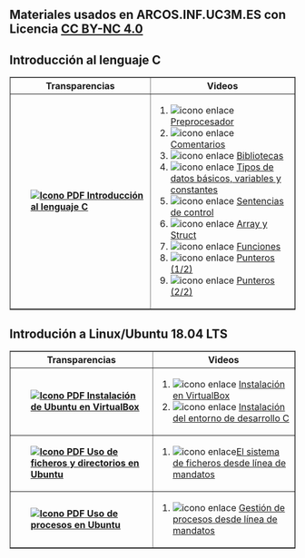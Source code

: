 ## Materiales usados en ARCOS.INF.UC3M.ES con Licencia [CC BY-NC 4.0](http://creativecommons.org/licenses/by-nc/4.0/) 


## Introducción al lenguaje C

<html>
<div class="table-responsive">
    <table class="table table-bordered table-sm table-hover" border="1">
            <tr>
                <th class="col-6" style="width:50vh;">Transparencias</th>
                <th class="col-6" style="width:50vh;">Videos</th>
            </tr>
            <tr>
                <td class="align-middle">
                    <ol>
                    <b><a href="https://acaldero.github.io/uc3m_c/slides/clase_w1-introduccionc.pdf"><img src="https://aulaglobal.uc3m.es/theme/image.php/boost/core/1614226998/f/pdf-24" class="iconlarge activityicon" alt="Icono PDF" role="presentation">&nbsp;<u>Introducción al lenguaje C</u></a></b>
                    </ol>
                </td>
                <td class="align-middle">
                    <ol>
                        <li><img src="https://aulaglobal.uc3m.es/theme/image.php/boost/url/1615523185/icon" class="iconlarge activityicon" alt="icono enlace" role="presentation">
                            <a href="http://www.youtube.com/watch?embed=no&amp;v=EFEj13YU7I0&amp;feature=related" target="_blank">Preprocesador</a></li>
                        <li><img src="https://aulaglobal.uc3m.es/theme/image.php/boost/url/1615523185/icon" class="iconlarge activityicon" alt="icono enlace" role="presentation">
                            <a href="http://www.youtube.com/watch?embed=no&amp;v=-P2C4g6xZeE&amp;feature=related" target="_blank">Comentarios</a></li>
                        <li><img src="https://aulaglobal.uc3m.es/theme/image.php/boost/url/1615523185/icon" class="iconlarge activityicon" alt="icono enlace" role="presentation">
                            <a href="http://www.youtube.com/watch?embed=no&amp;v=B_7jBxe_VOQ&amp;feature=related" target="_blank">Bibliotecas</a></li>
                        <li><img src="https://aulaglobal.uc3m.es/theme/image.php/boost/url/1615523185/icon" class="iconlarge activityicon" alt="icono enlace" role="presentation">
                            <a href="http://www.youtube.com/watch?embed=no&amp;v=1Hz19T5lRP8&amp;feature=related" target="_blank">Tipos de datos básicos, variables y constantes</a></li>
                        <li><img src="https://aulaglobal.uc3m.es/theme/image.php/boost/url/1615523185/icon" class="iconlarge activityicon" alt="icono enlace" role="presentation">
                            <a href="http://www.youtube.com/watch?embed=no&amp;v=ux_J98WmjPA&amp;feature=related" target="_blank">Sentencias de control</a></li>
                        <li><img src="https://aulaglobal.uc3m.es/theme/image.php/boost/url/1615523185/icon" class="iconlarge activityicon" alt="icono enlace" role="presentation">
                            <a href="http://www.youtube.com/watch?embed=no&amp;v=o5Jl_Dzga88&amp;feature=related" target="_blank">Array y Struct</a></li>
                        <li><img src="https://aulaglobal.uc3m.es/theme/image.php/boost/url/1615523185/icon" class="iconlarge activityicon" alt="icono enlace" role="presentation">
                            <a href="http://www.youtube.com/watch?embed=no&amp;v=mS0gnJ-su_Y&amp;feature=related" target="_blank">Funciones</a></li>
                        <li><img src="https://aulaglobal.uc3m.es/theme/image.php/boost/url/1615523185/icon" class="iconlarge activityicon" alt="icono enlace" role="presentation">
                            <a href="http://www.youtube.com/watch?embed=no&amp;v=iQF-2vUNEJk&amp;feature=related" target="_blank">Punteros (1/2)</a></li>
                        <li><img src="https://aulaglobal.uc3m.es/theme/image.php/boost/url/1615523185/icon" class="iconlarge activityicon" alt="icono enlace" role="presentation">
                            <a href="http://www.youtube.com/watch?embed=no&amp;v=m6sdKI3zhKg&amp;feature=related" target="_blank">Punteros (2/2)</a></li>
                    </ol>
                </td>
            </tr>
    </table>
</div>
</html>


## Introdución a Linux/Ubuntu 18.04 LTS

<html>
<div class="table-responsive">
    <table class="table table-bordered table-sm table-hover" border="1">
        <thead>
            <tr>
                <th style="width:50%;">Transparencias</th>
                <th style="width:50%;">Videos</th>
            </tr>
        </thead>
        <tbody>
            <tr>
                <td class="align-middle">
                    <ol>
                    <b><a href="https://acaldero.github.io/uc3m_c/slides/clase_w0-ubuntu-instalacion.pdf"><img src="https://aulaglobal.uc3m.es/theme/image.php/boost/core/1614226998/f/pdf-24" class="iconlarge activityicon" alt="Icono PDF" role="presentation">&nbsp;<u>Instalación de Ubuntu en VirtualBox</u></a><u><br></u></b>
                    </ol>
                </td>
                <td class="align-middle">
                    <ol>
                        <li><img src="https://aulaglobal.uc3m.es/theme/image.php/boost/url/1615523185/icon" class="iconlarge activityicon" alt="icono enlace" role="presentation">
                            <a href="http://www.youtube.com/watch?embed=no&amp;v=MwfB9lnB0_A&amp;feature=related" target="_blank">Instalación en VirtualBox</a><br></li>
                        <li><img src="https://aulaglobal.uc3m.es/theme/image.php/boost/url/1615523185/icon" class="iconlarge activityicon" alt="icono enlace" role="presentation">
                            <a href="http://www.youtube.com/watch?embed=no&amp;v=0An_9Kcv62o&amp;feature=related" target="_blank">Instalación del entorno de desarrollo C</a><br></li>
                    </ol>
                </td>
            </tr>
            <tr>
                <td class="align-middle">
                    <ol>
                    <b><a href="https://acaldero.github.io/uc3m_c/slides/clase_w0-ubuntu-fichydirs.pdf"><img src="https://aulaglobal.uc3m.es/theme/image.php/boost/core/1614226998/f/pdf-24" class="iconlarge activityicon" alt="Icono PDF" role="presentation">&nbsp;<u>Uso de ficheros y directorios en Ubuntu</u> <br></a></b>
                    </ol>
                </td>
                <td class="align-middle">
                    <ol>
                        <li><img src="https://aulaglobal.uc3m.es/theme/image.php/boost/url/1615523185/icon" class="iconlarge activityicon" alt="icono enlace" role="presentation"><a href="http://www.youtube.com/watch?embed=no&amp;v=2U5bJKUX_6s&amp;feature=related"
                                target="_blank">El sistema de ficheros desde línea de mandatos</a><br></li>
                    </ol>
                </td>
            </tr>
            <tr>
                <td class="align-middle">
                    <ol class="my-0">
                    <b><a href="https://acaldero.github.io/uc3m_c/slides/clase_w0-ubuntu-procesos.pdf"><img src="https://aulaglobal.uc3m.es/theme/image.php/boost/core/1614226998/f/pdf-24" class="iconlarge activityicon" alt="Icono PDF" role="presentation">&nbsp;<u>Uso de procesos en Ubuntu</u> <br></a></b>
                    </ol>
                </td>
                <td class="align-middle">
                    <ol>
                        <li><img src="https://aulaglobal.uc3m.es/theme/image.php/boost/url/1615523185/icon" class="iconlarge activityicon" alt="icono enlace" role="presentation">
                            <a href="http://www.youtube.com/watch?embed=no&amp;v=ym3BeppIE8I&amp;feature=related" target="_blank">Gestión de procesos desde línea de mandatos <br></a></li>
                    </ol>
                </td>
            </tr>
        </tbody>
    </table>
</div>
</html>


